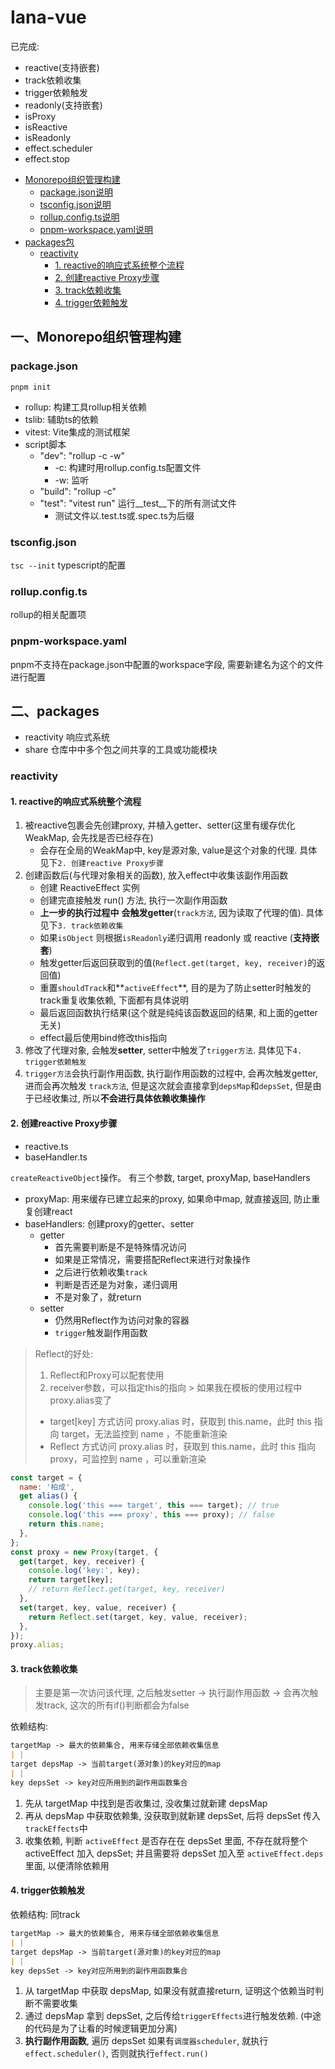 # Iana-vue

已完成: 
* reactive(支持嵌套)
* track依赖收集
* trigger依赖触发
* readonly(支持嵌套)
* isProxy
* isReactive
* isReadonly
* effect.scheduler
* effect.stop

- [Monorepo组织管理构建](#一monorepo组织管理构建)
  - [package.json说明](#packagejson)
  - [tsconfig.json说明](#tsconfigjson)
  - [rollup.config.ts说明](#rollupconfigts)
  - [pnpm-workspace.yaml说明](#pnpm-workspaceyaml)
- [packages包](#二packages)
  - [reactivity](#reactivity)
    - [1. reactive的响应式系统整个流程](#1-reactive的响应式系统整个流程)
    - [2. 创建reactive Proxy步骤](#2-创建reactive-proxy步骤)
    - [3. track依赖收集](#3-track依赖收集)
    - [4. trigger依赖触发](#4-trigger依赖触发)

## 一、Monorepo组织管理构建

### package.json

`pnpm init`

* rollup: 构建工具rollup相关依赖
* tslib: 辅助ts的依赖
* vitest: Vite集成的测试框架
* script脚本
    * "dev": "rollup -c -w"
        * -c: 构建时用rollup.config.ts配置文件
        * -w: 监听
    * "build": "rollup -c"
    * "test": "vitest run" 运行__test__下的所有测试文件
        * 测试文件以.test.ts或.spec.ts为后缀

### tsconfig.json

`tsc --init`
typescript的配置

### rollup.config.ts

rollup的相关配置项

### pnpm-workspace.yaml

pnpm不支持在package.json中配置的workspace字段, 需要新建名为这个的文件进行配置

## 二、packages

* reactivity 响应式系统
* share 仓库中中多个包之间共享的工具或功能模块

### reactivity

#### 1. reactive的响应式系统整个流程

1. 被reactive包裹会先创建proxy, 并植入getter、setter(这里有缓存优化WeakMap, 会先找是否已经存在)
    * 会存在全局的WeakMap中, key是源对象, value是这个对象的代理. 具体见下`2. 创建reactive Proxy步骤`
2. 创建函数后(与代理对象相关的函数), 放入effect中收集该副作用函数
    * 创建 ReactiveEffect 实例
    * 创建完直接触发 run() 方法, 执行一次副作用函数
    * **上一步的执行过程中** **会触发getter**(`track方法`, 因为读取了代理的值). 具体见下`3. track依赖收集`
    * 如果`isObject` 则根据`isReadonly`递归调用 readonly 或 reactive (**支持嵌套**)
    * 触发getter后返回获取到的值(`Reflect.get(target, key, receiver)`的返回值)
    * 重置`shouldTrack`和**`activeEffect`**, 目的是为了防止setter时触发的track重复收集依赖, 下面都有具体说明
    * 最后返回函数执行结果(这个就是纯纯该函数返回的结果, 和上面的getter无关)
    * effect最后使用bind修改this指向
3. 修改了代理对象, 会触发**setter**, setter中触发了`trigger方法`. 具体见下`4. trigger依赖触发`
4. `trigger方法`会执行副作用函数, 执行副作用函数的过程中, 会再次触发getter, 进而会再次触发 `track方法`,
   但是这次就会直接拿到`depsMap`和`depsSet`, 但是由于已经收集过, 所以**不会进行具体依赖收集操作**

#### 2. 创建reactive Proxy步骤

* reactive.ts
* baseHandler.ts

`createReactiveObject`操作。
有三个参数, target, proxyMap, baseHandlers

* proxyMap: 用来缓存已建立起来的proxy, 如果命中map, 就直接返回, 防止重复创建react
* baseHandlers: 创建proxy的getter、setter
    * getter
        * 首先需要判断是不是特殊情况访问
        * 如果是正常情况，需要搭配Reflect来进行对象操作
        * 之后进行依赖收集`track`
        * 判断是否还是为对象，递归调用
        * 不是对象了，就return
    * setter
        * 仍然用Reflect作为访问对象的容器
        * `trigger`触发副作用函数

> Reflect的好处:
> 1. Reflect和Proxy可以配套使用
> 2. receiver参数，可以指定this的指向
     > 如果我在模板的使用过程中proxy.alias变了
> * target[key] 方式访问 proxy.alias 时，获取到 this.name，此时 this 指向 target，无法监控到 name ，不能重新渲染
> * Reflect 方式访问 proxy.alias 时，获取到 this.name，此时 this 指向 proxy，可监控到 name ，可以重新渲染

```javascript
const target = {
  name: '柏成',
  get alias() {
    console.log('this === target', this === target); // true
    console.log('this === proxy', this === proxy); // false
    return this.name;
  },
};
const proxy = new Proxy(target, {
  get(target, key, receiver) {
    console.log('key:', key);
    return target[key];
    // return Reflect.get(target, key, receiver)
  },
  set(target, key, value, receiver) {
    return Reflect.set(target, key, value, receiver);
  },
});
proxy.alias;
```

#### 3. track依赖收集

> 主要是第一次访问该代理, 之后触发setter -> 执行副作用函数 -> 会再次触发track, 这次的所有if()判断都会为false

依赖结构:

```markdown
targetMap -> 最大的依赖集合, 用来存储全部依赖收集信息
| |
target depsMap -> 当前target(源对象)的key对应的map
| |
key depsSet -> key对应所用到的副作用函数集合
```

1. 先从 targetMap 中找到是否收集过, 没收集过就新建 depsMap
2. 再从 depsMap 中获取依赖集, 没获取到就新建 depsSet, 后将 depsSet 传入`trackEffects`中
3. 收集依赖, 判断 `activeEffect` 是否存在在 depsSet 里面, 不存在就将整个 activeEffect 加入 depsSet; 并且需要将 depsSet
   加入至 `activeEffect.deps` 里面, 以便清除依赖用

#### 4. trigger依赖触发

依赖结构: 同track

```markdown
targetMap -> 最大的依赖集合, 用来存储全部依赖收集信息
| |
target depsMap -> 当前target(源对象)的key对应的map
| |
key depsSet -> key对应所用到的副作用函数集合
```

1. 从 targetMap 中获取 depsMap, 如果没有就直接return, 证明这个依赖当时判断不需要收集
2. 通过 depsMap 拿到 depsSet, 之后传给`triggerEffects`进行触发依赖. (中途的代码是为了让看的时候逻辑更加分离)
3. **执行副作用函数**, 遍历 depsSet 如果有`调度器scheduler`, 就执行 `effect.scheduler()`, 否则就执行`effect.run()`
